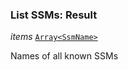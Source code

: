 

### List SSMs: Result  
  
<article>

*items* [`Array<SsmName>`](/docs/ssm-chaincode-models--page#ssmname) 

Names of all known SSMs

</article>

